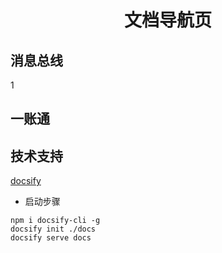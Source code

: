<h1><center>文档导航页</center></h1>

## 消息总线

1

## 一账通

## 技术支持

[docsify](https://docsify.js.org/#/zh-cn/)

- 启动步骤

````shell
npm i docsify-cli -g
docsify init ./docs
docsify serve docs
````